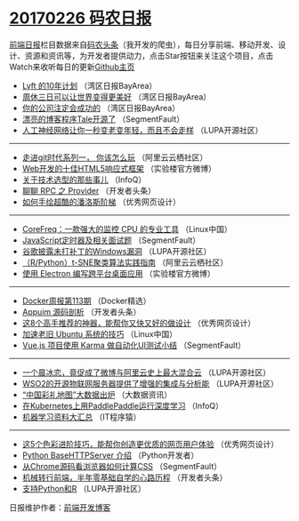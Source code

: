 # [20170226 码农日报](https://github.com/kujian/frontendDaily/blob/master/2017/02/26.md)

[前端日报](http://caibaojian.com/c/news)栏目数据来自[码农头条](http://hao.caibaojian.com/)（我开发的爬虫），每日分享前端、移动开发、设计、资源和资讯等，为开发者提供动力，点击Star按钮来关注这个项目，点击Watch来收听每日的更新[Github主页](https://github.com/kujian/frontendDaily)
* [Lyft 的10年计划](http://hao.caibaojian.com/27712.html) （湾区日报BayArea）
* [周休三日可以让世界变得更美好](http://hao.caibaojian.com/27713.html) （湾区日报BayArea）
* [你的公司注定会成功的](http://hao.caibaojian.com/27735.html) （湾区日报BayArea）
* [漂亮的博客程序Tale开源了](http://hao.caibaojian.com/27781.html) （SegmentFault）
* [人工神经网络让你一秒变老变年轻，而且不会走样](http://hao.caibaojian.com/27818.html) （LUPA开源社区）

***
* [走进git时代系列一， 你该怎么玩](http://hao.caibaojian.com/27747.html) （阿里云云栖社区）
* [Web开发的十佳HTML5响应式框架](http://hao.caibaojian.com/27794.html) （实验楼官方微博）
* [关于技术选型的那些事儿](http://hao.caibaojian.com/27721.html) （InfoQ）
* [聊聊 RPC 之 Provider](http://hao.caibaojian.com/27762.html) （开发者头条）
* [如何手绘超酷的潘洛斯阶梯](http://hao.caibaojian.com/27808.html) （优秀网页设计）

***
* [CoreFreq：一款强大的监控 CPU 的专业工具](http://hao.caibaojian.com/27736.html) （Linux中国）
* [JavaScript定时器及相关面试题](http://hao.caibaojian.com/27782.html) （SegmentFault）
* [谷歌披露未打补丁的Windows漏洞](http://hao.caibaojian.com/27819.html) （LUPA开源社区）
* [（R/Python）t-SNE聚类算法实践指南](http://hao.caibaojian.com/27748.html) （阿里云云栖社区）
* [使用 Electron 编写跨平台桌面应用](http://hao.caibaojian.com/27795.html) （实验楼官方微博）

***
* [Docker周报第113期](http://hao.caibaojian.com/27726.html) （Docker精选）
* [Appuim 源码剖析](http://hao.caibaojian.com/27763.html) （开发者头条）
* [这8个高手推荐的神器，能帮你又快又好的做设计](http://hao.caibaojian.com/27809.html) （优秀网页设计）
* [加速老旧 Ubuntu 系统的技巧](http://hao.caibaojian.com/27737.html) （Linux中国）
* [Vue.js 项目使用 Karma 做自动化UI测试小结](http://hao.caibaojian.com/27783.html) （SegmentFault）

***
* [一个晨冰恋，竟促成了微博与阿里云史上最大混合云](http://hao.caibaojian.com/27820.html) （LUPA开源社区）
* [WSO2的开源物联网服务器提供了增强的集成与分析能](http://hao.caibaojian.com/27749.html) （LUPA开源社区）
* [“中国彩礼地图”大数据出炉](http://hao.caibaojian.com/27797.html) （大数据资讯）
* [在Kubernetes上用PaddlePaddle运行深度学习](http://hao.caibaojian.com/27722.html) （InfoQ）
* [机器学习资料大汇总](http://hao.caibaojian.com/27765.html) （IT程序猿）

***
* [这5个色彩进阶技巧，能帮你创造更优质的网页用户体验](http://hao.caibaojian.com/27810.html) （优秀网页设计）
* [Python BaseHTTPServer 介绍](http://hao.caibaojian.com/27738.html) （Python开发者）
* [从Chrome源码看浏览器如何计算CSS](http://hao.caibaojian.com/27784.html) （SegmentFault）
* [机械转行前端，半年零基础自学的心路历程](http://hao.caibaojian.com/27821.html) （开发者头条）
* [支持Python和R](http://hao.caibaojian.com/27750.html) （LUPA开源社区）

日报维护作者：[前端开发博客](http://caibaojian.com/) 